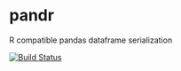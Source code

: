# pandr
R compatible pandas dataframe serialization

[![Build Status](https://travis-ci.org/ahvigil/pandr.svg?branch=master)](https://travis-ci.org/ahvigil/pandr)
